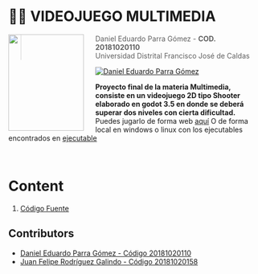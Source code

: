 # 🐱‍💻  **VIDEOJUEGO MULTIMEDIA**

<img src="https://seeklogo.com/images/U/Universidad_distrital_Francisco_Jose_de_Caldas-logo-D1988258C8-seeklogo.com.png" align="left"  width="150px" height="192px"/>
<img align="left" width="0" height="192px" hspace="10"/>



> Daniel Eduardo Parra Gómez  - **COD. 20181020110**
> <br>
> Universidad Distrital Francisco José de Caldas


[![Daniel Eduardo Parra Gómez](https://img.shields.io/badge/Dannyngve5-github-br?style=flat-square)](https://github.com/Dannyngve5)


**Proyecto final de la materia Multimedia, consiste en un videojuego 2D tipo Shooter elaborado en godot 3.5 en donde se deberá superar dos niveles con cierta dificultad.**
Puedes jugarlo de forma web [aquí][4]
O de forma local en windows o linux con los ejecutables encontrados en [ejecutable][5]

<br>

# Content

1. [Código Fuente][2]


## Contributors

- [Daniel Eduardo Parra Gómez - Código 20181020110][1]
- [Juan Felipe Rodríguez Galindo - Código 20181020158][3]

[1]:https://github.com/Dannyngve5
[2]:https://github.com/Dannyngve5/Videojuego_multimedia/tree/main/Codigo_fuente
[3]:https://github.com/Juferoga
[4]:https://dannyngve5.github.io/Videojuego_multimedia/
[5]:https://github.com/Dannyngve5/Videojuego_multimedia/tree/main/Codigo_fuente/Ejecutable
